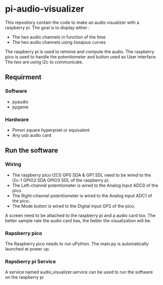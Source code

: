 # pi-audio-visualizer

This repository contain the  code to make an audio visualizer with a raspberry pi.
The goal is to display either :
- The two audio channels in function of the time
- The two audio channels using lissajous curves

The raspberry pi is used to retreive and compute the audio. The raspberry pico is used to handle the potentiometer and button used as User interface. The two are using i2c to communicate.

## Requirment

### Software

- pyaudio
- pygame

### Hardware

- Pimori square hyperpixel or equivalent
- Any usb audio card

## Run the software

### Wiring 

- The raspberry pico I2C0 GP0 SDA & GP1 SDL need to be wired to the i2c-1 GPIO2 SDA GPIO3 SDL of the raspberry pi. 
- The Left-channel potentiometer is wired to the Analog input ADC0 of the pico.
- The Right-channel potentiometer is wired to the Analog input ADC1 of the pico.
- The Mode button is wired to the Digital input GP2 of the pico.

A screen need to be attached to the raspberry pi and a audio card too. The better sample rate the audio card has, the better the visualization will be.

### Rapsberry pico

The Raspberry pico needs to run uPython. The main.py is automatically launched at power up.

### Rapsberry pi Service

A service named audio_visualizer.service can be used to run the software on the raspberry pi


